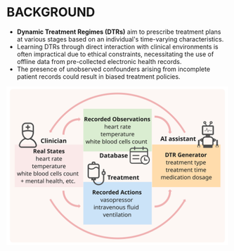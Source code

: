 # BACKGROUND

- **Dynamic Treatment Regimes (DTRs)** aim to prescribe treatment plans at various stages based on an individual's time-varying characteristics.
- Learning DTRs through direct interaction with clinical environments is often impractical due to ethical constraints, necessitating the use of offline data from pre-collected electronic health records.
- The presence of unobserved confounders arising from incomplete patient records could result in biased treatment policies.

![Pipeline](ppldtr.svg)

